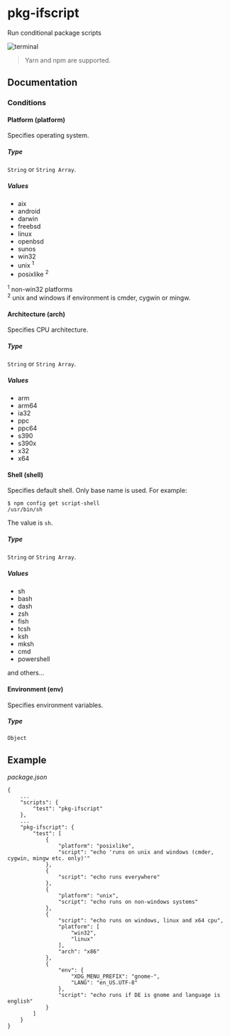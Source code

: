 # pkg-ifscript 
Run conditional package scripts

![terminal](https://i.ibb.co/MSCMDpT/image.png)

> Yarn and npm are supported.

## Documentation
### Conditions
#### Platform (platform)
Specifies operating system. 
##### Type
`String` or `String Array`.
##### Values
- aix
- android
- darwin
- freebsd
- linux
- openbsd
- sunos
- win32
- unix <sup>1</sup>
- posixlike <sup>2</sup>

<sup>1</sup> non-win32 platforms<br>
<sup>2</sup> unix and windows if environment is cmder, cygwin or mingw.

#### Architecture (arch)
Specifies CPU architecture. 
##### Type
`String` or `String Array`.
##### Values
- arm
- arm64
- ia32
- ppc
- ppc64
- s390
- s390x
- x32
- x64

#### Shell (shell)
Specifies default shell. Only base name is used. For example:
    
    $ npm config get script-shell
    /usr/bin/sh

The value is `sh`.
##### Type
`String` or `String Array`.
##### Values
- sh
- bash
- dash
- zsh
- fish
- tcsh
- ksh
- mksh
- cmd
- powershell

and others...

#### Environment (env)
Specifies environment variables.
##### Type
`Object`

## Example
*package.json*

    {
        ...
        "scripts": {
            "test": "pkg-ifscript"
        },
        ...
        "pkg-ifscript": {
            "test": [
                {
                    "platform": "posixlike",
                    "script": "echo 'runs on unix and windows (cmder, cygwin, mingw etc. only)'"
                },
                {
                    "script": "echo runs everywhere"
                },
                {
                    "platform": "unix",
                    "script": "echo runs on non-windows systems"
                },
                {
                    "script": "echo runs on windows, linux and x64 cpu",
                    "platform": [
                        "win32",
                        "linux"
                    ],
                    "arch": "x86"
                },
                {
                    "env": {
                        "XDG_MENU_PREFIX": "gnome-",
                        "LANG": "en_US.UTF-8"
                    },
                    "script": "echo runs if DE is gnome and language is english"
                }
            ]
        }
    }